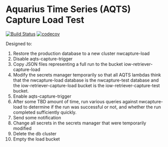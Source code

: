 # Aquarius Time Series (AQTS) Capture Load Test
[![Build Status](https://travis-ci.org/usgs/aqts-capture-ecosystem-switch.svg?branch=master)](https://travis-ci.org/usgs/aqts-capture-ecosystem-switch)
[![codecov](https://codecov.io/gh/usgs/aqts-capture-ecosystem-switch/branch/master/graph/badge.svg)](https://codecov.io/gh/usgs/aqts-capture-ecosystem-switch)

Designed to:

1. Restore the production database to a new cluster nwcapture-load
2. Disable aqts-capture-trigger
3. Copy JSON files representing a full run to the bucket iow-retriever-capture-load
4. Modify the secrets manager temporarily so that all AQTS lambdas think that the nwcapture-load database is the
   nwcapture-test database and the iow-retriever-capture-load bucket is the iow-retriever-capture-test bucket. 
5. Enable aqts-capture-trigger
6. After some TBD amount of time, run various queries against nwcapture-load to determine if the run was
   successful or not, and whether the run completed sufficiently quickly.
7. Send some notification
8. Change all secrets in the secrets manager that were temporarily modified
9. Delete the db cluster
10. Empty the load bucket
